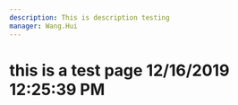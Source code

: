```yaml
---
description: This is description testing
manager: Wang.Hui
---
```

# this is a test page 12/16/2019 12:25:39 PM